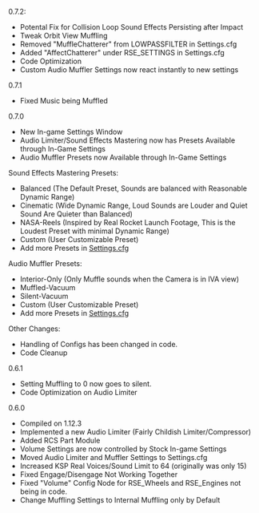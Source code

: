 0.7.2:
- Potental Fix for Collision Loop Sound Effects Persisting after Impact
- Tweak Orbit View Muffling
- Removed "MuffleChatterer" from LOWPASSFILTER in Settings.cfg
- Added "AffectChatterer" under RSE_SETTINGS in Settings.cfg
- Code Optimization
- Custom Audio Muffler Settings now react instantly to new settings

0.7.1
- Fixed Music being Muffled

0.7.0
- New In-game Settings Window
- Audio Limiter/Sound Effects Mastering now has Presets Available through In-Game Settings
- Audio Muffler Presets now Available through In-Game Settings

Sound Effects Mastering Presets:
- Balanced (The Default Preset, Sounds are balanced with Reasonable Dynamic Range)
- Cinematic (Wide Dynamic Range, Loud Sounds are Louder and Quiet Sound Are Quieter than Balanced)
- NASA-Reels (Inspired by Real Rocket Launch Footage, This is the Loudest Preset with minimal Dynamic Range)
- Custom (User Customizable Preset)
- Add more Presets in [Settings.cfg](https://github.com/ensou04/RocketSoundEnhancement/blob/0.7.1/GameData/RocketSoundEnhancement/Settings.cfg)

Audio Muffler Presets:
- Interior-Only (Only Muffle sounds when the Camera is in IVA view)
- Muffled-Vacuum
- Silent-Vacuum
- Custom (User Customizable Preset)
- Add more Presets in [Settings.cfg](https://github.com/ensou04/RocketSoundEnhancement/blob/0.7.1/GameData/RocketSoundEnhancement/Settings.cfg)

Other Changes:
- Handling of Configs has been changed in code.
- Code Cleanup

0.6.1
- Setting Muffling to 0 now goes to silent.
- Code Optimization on Audio Limiter

0.6.0
- Compiled on 1.12.3
- Implemented a new Audio Limiter (Fairly Childish Limiter/Compressor)
- Added RCS Part Module
- Volume Settings are now controlled by Stock In-game Settings
- Moved Audio Limiter and Muffler Settings to Settings.cfg
- Increased KSP Real Voices/Sound Limit to 64 (originally was only 15)
- Fixed Engage/Disengage Not Working Together
- Fixed "Volume" Config Node for RSE_Wheels and RSE_Engines not being in code.
- Change Muffling Settings to Internal Muffling only by Default


